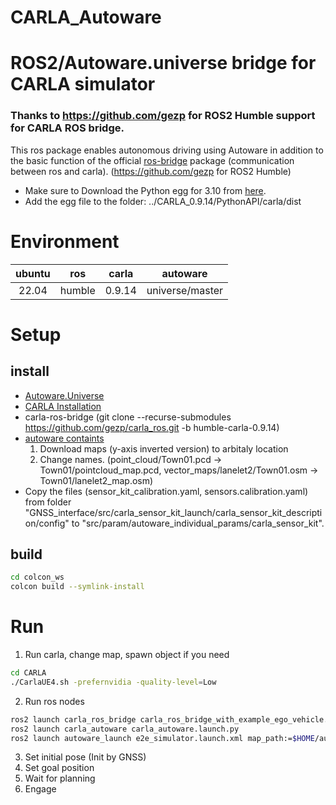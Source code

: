 # CARLA_Autoware
# ROS2/Autoware.universe bridge for CARLA simulator


### Thanks to https://github.com/gezp for ROS2 Humble support for CARLA ROS bridge. 
 This ros package enables autonomous driving using Autoware in addition to the basic function of the official [ros-bridge](https://github.com/carla-simulator/ros-bridge) package (communication between ros and carla). (https://github.com/gezp for ROS2 Humble)
- Make sure to Download the Python egg for 3.10 from [here](https://github.com/gezp/carla_ros/releases/tag/carla-0.9.14-ubuntu-22.04). 
- Add the egg file to the folder: ../CARLA_0.9.14/PythonAPI/carla/dist

# Environment 
|ubuntu|ros|carla|autoware|
|:---:|:---:|:---:|:---:|
|22.04|humble|0.9.14|universe/master|

# Setup
## install
* [Autoware.Universe](https://autowarefoundation.github.io/autoware-documentation/galactic/installation/autoware/source-installation/) 
* [CARLA Installation](https://carla.readthedocs.io/en/latest/start_quickstart/) 
* carla-ros-bridge (git clone --recurse-submodules https://github.com/gezp/carla_ros.git -b humble-carla-0.9.14)
* [autoware containts](https://bitbucket.org/carla-simulator/autoware-contents/src/master/maps/)  
  1. Download maps (y-axis inverted version) to arbitaly location
  2. Change names. (point_cloud/Town01.pcd -> Town01/pointcloud_map.pcd, vector_maps/lanelet2/Town01.osm -> Town01/lanelet2_map.osm)
* Copy the files (sensor_kit_calibration.yaml, sensors.calibration.yaml) from folder "GNSS_interface/src/carla_sensor_kit_launch/carla_sensor_kit_description/config" to "src/param/autoware_individual_params/carla_sensor_kit".
## build
```bash
cd colcon_ws
colcon build --symlink-install
```

# Run
1. Run carla, change map, spawn object if you need
```bash
cd CARLA
./CarlaUE4.sh -prefernvidia -quality-level=Low
```

2. Run ros nodes
```bash
ros2 launch carla_ros_bridge carla_ros_bridge_with_example_ego_vehicle.launch.py role_name:='ego_vehicle'
ros2 launch carla_autoware carla_autoware.launch.py
ros2 launch autoware_launch e2e_simulator.launch.xml map_path:=$HOME/autoware_map/carla_town_01 vehicle_model:=sample_vehicle sensor_model:=carla_sensor_kit
```

3. Set initial pose (Init by GNSS)
4. Set goal position
5. Wait for planning
6. Engage
